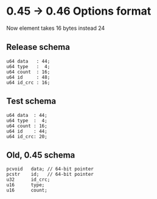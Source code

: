 # 0.45 -> 0.46 Options format

Now element takes 16 bytes instead 24

## Release schema
```
u64 data   : 44;
u64 type   :  4;
u64 count  : 16;
u64 id     : 48;
u64 id_crc : 16;
```

## Test schema
```
u64 data  : 44;
u64 type  :  4;
u64 count : 16;
u64 id    : 44;
u64 id_crc: 20;
```

## Old, 0.45 schema
```
pcvoid   data; // 64-bit pointer
pcstr    id;   // 64-bit pointer
u32      id_crc;
u16      type;
u16      count;
```
